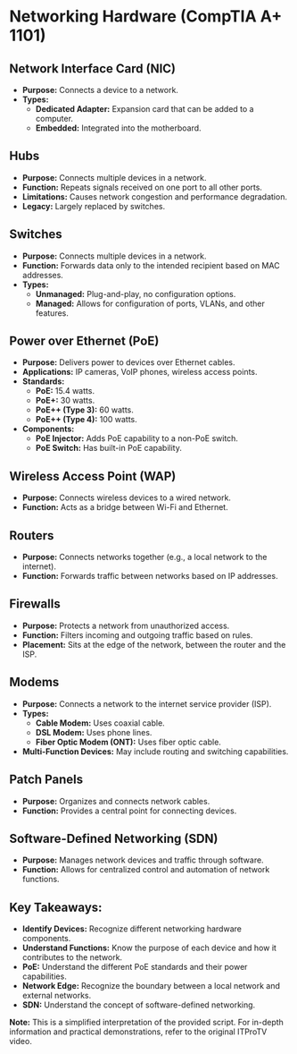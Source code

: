   # Networking Hardware (CompTIA A+ 1101)

## Network Interface Card (NIC)
* **Purpose:** Connects a device to a network.
* **Types:**
    * **Dedicated Adapter:**  Expansion card that can be added to a computer.
    * **Embedded:** Integrated into the motherboard.

## Hubs
* **Purpose:** Connects multiple devices in a network.
* **Function:** Repeats signals received on one port to all other ports.
* **Limitations:**  Causes network congestion and performance degradation.
* **Legacy:** Largely replaced by switches.

## Switches
* **Purpose:** Connects multiple devices in a network.
* **Function:**  Forwards data only to the intended recipient based on MAC addresses.
* **Types:**
    * **Unmanaged:** Plug-and-play, no configuration options.
    * **Managed:**  Allows for configuration of ports, VLANs, and other features.

## Power over Ethernet (PoE)
* **Purpose:**  Delivers power to devices over Ethernet cables.
* **Applications:** IP cameras, VoIP phones, wireless access points.
* **Standards:**
    * **PoE:** 15.4 watts.
    * **PoE+:** 30 watts.
    * **PoE++ (Type 3):** 60 watts.
    * **PoE++ (Type 4):** 100 watts.
* **Components:**
    * **PoE Injector:** Adds PoE capability to a non-PoE switch.
    * **PoE Switch:**  Has built-in PoE capability.

## Wireless Access Point (WAP)
* **Purpose:** Connects wireless devices to a wired network.
* **Function:**  Acts as a bridge between Wi-Fi and Ethernet.

## Routers
* **Purpose:** Connects networks together (e.g., a local network to the internet).
* **Function:**  Forwards traffic between networks based on IP addresses.

## Firewalls
* **Purpose:**  Protects a network from unauthorized access.
* **Function:**  Filters incoming and outgoing traffic based on rules.
* **Placement:**  Sits at the edge of the network, between the router and the ISP.

## Modems
* **Purpose:**  Connects a network to the internet service provider (ISP).
* **Types:**
    * **Cable Modem:**  Uses coaxial cable.
    * **DSL Modem:**  Uses phone lines.
    * **Fiber Optic Modem (ONT):**  Uses fiber optic cable.
* **Multi-Function Devices:**  May include routing and switching capabilities.

## Patch Panels
* **Purpose:**  Organizes and connects network cables.
* **Function:**  Provides a central point for connecting devices.

## Software-Defined Networking (SDN)
* **Purpose:**  Manages network devices and traffic through software.
* **Function:**  Allows for centralized control and automation of network functions.

## Key Takeaways:
* **Identify Devices:**  Recognize different networking hardware components.
* **Understand Functions:**  Know the purpose of each device and how it contributes to the network.
* **PoE:**  Understand the different PoE standards and their power capabilities.
* **Network Edge:**  Recognize the boundary between a local network and external networks.
* **SDN:**  Understand the concept of software-defined networking.

**Note:** This is a simplified interpretation of the provided script. For in-depth information and practical demonstrations, refer to the original ITProTV video.